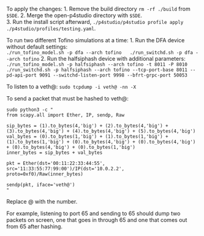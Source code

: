 To apply the changes:
	1. Remove the build directory `rm -rf ./build` from `$SDE`.
	2. Merge the open-p4studio directory with `$SDE`.    
	3. Run the install script afterward, `./p4studio/p4studio profile apply ./p4studio/profiles/testing.yaml`. 
    

To run two different Tofino simulations at a time:
	1. Run the DFA device without default settings: 		    
	    ```
		./run_tofino_model.sh -p dfa --arch tofino  
		./run_switchd.sh -p dfa --arch tofino
		```
	2. Run the halfsiphash device with additional parameters: 
        ```
		./run_tofino_model.sh -p halfsiphash --arch tofino -t 8011 -P 8010
		./run_switchd.sh -p halfsiphash --arch tofino --tcp-port-base 8011 --pd-api-port 9091 --switchd-listen-port 9998 --bfrt-grpc-port 50053
        ```

To listen to a veth@:
	`sudo tcpdump -i veth@ -nn -X`

To send a packet that must be hashed to veth@:
```
sudo python3 -c "
from scapy.all import Ether, IP, sendp, Raw

sip_bytes = (1).to_bytes(4,'big') + (2).to_bytes(4,'big') + (3).to_bytes(4,'big') + (4).to_bytes(4,'big') + (5).to_bytes(4,'big')
val_bytes = (0).to_bytes(1,'big') + (1).to_bytes(1,'big') + (1).to_bytes(1,'big') + (0).to_bytes(4,'big') + (0).to_bytes(4,'big') + (0).to_bytes(4,'big') + (0).to_bytes(1,'big')
inner_bytes = sip_bytes + val_bytes

pkt = Ether(dst='00:11:22:33:44:55', src='11:33:55:77:99:00')/IP(dst='10.0.2.2', proto=0xf0)/Raw(inner_bytes)

sendp(pkt, iface='veth@')
"
```

Replace @ with the number.  

For example, listening to port 65 and sending to 65 should dump two packets on screen, one that goes in through 65 and one that comes out from 65 after hashing.
